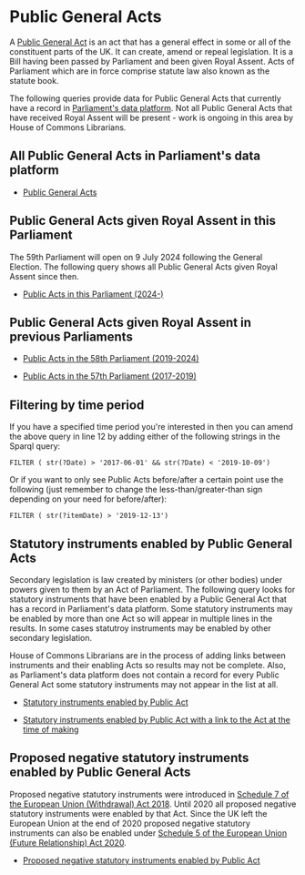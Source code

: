 # Public General Acts

A [Public General Act](https://ukparliament.github.io/ontologies/legislation/legislation-ontology.html) is an act that has a general effect in some or all of the constituent parts of the UK. It can create, amend or repeal legislation. It is a Bill having been passed by Parliament and been given Royal Assent. Acts of Parliament which are in force comprise statute law also known as the statute book. 

The following queries provide data for Public General Acts that currently have a record in [Parliament's data platform](https://api.parliament.uk). Not all Public General Acts that have received Royal Assent will be present - work is ongoing in this area by House of Commons Librarians.

## All Public General Acts in Parliament's data platform

* [Public General Acts](https://api.parliament.uk/s/b63e538f)


## Public General Acts given Royal Assent in this Parliament

The 59th Parliament will open on 9 July 2024 following the General Election. The following query shows all Public General Acts given Royal Assent since then. 

* [Public Acts in this Parliament (2024-)](https://api.parliament.uk/s/d416d387)

## Public General Acts given Royal Assent in previous Parliaments

* [Public Acts in the 58th Parliament (2019-2024)](https://api.parliament.uk/s/0158151c)

* [Public Acts in the 57th Parliament (2017-2019)](https://api.parliament.uk/s/3d1570ca)


## Filtering by time period

If you have a specified time period you're interested in then you can amend the above query in line 12 by adding either of the following strings in the Sparql query:

    FILTER ( str(?Date) > '2017-06-01' && str(?Date) < '2019-10-09') 

Or if you want to only see Public Acts before/after a certain point use the following (just remember to change the less-than/greater-than sign depending on your need for before/after):

    FILTER ( str(?itemDate) > '2019-12-13')
	
## Statutory instruments enabled by Public General Acts  

Secondary legislation is law created by ministers (or other bodies) under powers given to them by an Act of Parliament. The following query looks for statutory instruments that have been enabled by a Public General Act that has a record in Parliament's data platform. Some statutory instruments may be enabled by more than one Act so will appear in multiple lines in the results. In some cases statutroy instruments may be enabled by other secondary legislation.

House of Commons Librarians are in the process of adding links between instruments and their enabling Acts so results may not be complete. Also, as Parliament's data platform does not contain a record for every Public General Act some statutory instruments may not appear in the list at all. 

* [Statutory instruments enabled by Public Act](https://api.parliament.uk/s/507c0eb2)

* [Statutory instruments enabled by Public Act with a link to the Act at the time of making](https://api.parliament.uk/s/99a4b370)

## Proposed negative statutory instruments enabled by Public General Acts

Proposed negative statutory instruments were introduced in [Schedule 7 of the European Union (Withdrawal) Act 2018](https://www.legislation.gov.uk/ukpga/2018/16/schedule/7/enacted). Until 2020 all proposed negative statutory instruments were enabled by that Act. Since the UK left the European Union at the end of 2020 proposed negative statutory instruments can also be enabled under [Schedule 5 of the European Union (Future Relationship) Act 2020](https://www.legislation.gov.uk/ukpga/2020/29/schedule/5).

* [Proposed negative statutory instruments enabled by Public Act](https://api.parliament.uk/s/500f823d) 
